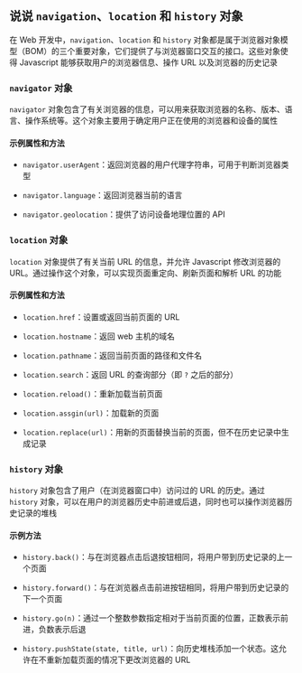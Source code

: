 ## 说说 `navigation`、`location` 和 `history` 对象

在 Web 开发中，`navigation`、`location` 和 `history` 对象都是属于浏览器对象模型（BOM）的三个重要对象，它们提供了与浏览器窗口交互的接口。这些对象使得 Javascript 能够获取用户的浏览器信息、操作 URL 以及浏览器的历史记录

### `navigator` 对象

`navigator` 对象包含了有关浏览器的信息，可以用来获取浏览器的名称、版本、语言、操作系统等。这个对象主要用于确定用户正在使用的浏览器和设备的属性

#### 示例属性和方法

- `navigator.userAgent`：返回浏览器的用户代理字符串，可用于判断浏览器类型

- `navigator.language`：返回浏览器当前的语言

- `navigator.geolocation`：提供了访问设备地理位置的 API

### `location` 对象

`location` 对象提供了有关当前 URL 的信息，并允许 Javascript 修改浏览器的 URL。通过操作这个对象，可以实现页面重定向、刷新页面和解析 URL 的功能

#### 示例属性和方法

- `location.href`：设置或返回当前页面的 URL

- `location.hostname`：返回 web 主机的域名

- `location.pathname`：返回当前页面的路径和文件名

- `location.search`：返回 URL 的查询部分（即 `?` 之后的部分）

- `location.reload()`：重新加载当前页面

- `location.assgin(url)`：加载新的页面

- `location.replace(url)`：用新的页面替换当前的页面，但不在历史记录中生成记录

### `history` 对象

`history` 对象包含了用户（在浏览器窗口中）访问过的 URL 的历史。通过 `history` 对象，可以在用户的浏览器历史中前进或后退，同时也可以操作浏览器历史记录的堆栈

#### 示例方法

- `history.back()`：与在浏览器点击后退按钮相同，将用户带到历史记录的上一个页面

- `history.forward()`：与在浏览器点击前进按钮相同，将用户带到历史记录的下一个页面

- `history.go(n)`：通过一个整数参数指定相对于当前页面的位置，正数表示前进，负数表示后退

- `history.pushState(state, title, url)`：向历史堆栈添加一个状态。这允许在不重新加载页面的情况下更改浏览器的 URL
